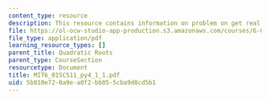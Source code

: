 ```yaml
---
content_type: resource
description: This resource contains information on problem on get real.
file: https://ol-ocw-studio-app-production.s3.amazonaws.com/courses/6-01sc-introduction-to-electrical-engineering-and-computer-science-i-spring-2011/5b810e720a9ea0f2bb055cba9d8cd5b1_MIT6_01SCS11_py4_1_1.pdf
file_type: application/pdf
learning_resource_types: []
parent_title: Quadratic Roots
parent_type: CourseSection
resourcetype: Document
title: MIT6_01SCS11_py4_1_1.pdf
uid: 5b810e72-0a9e-a0f2-bb05-5cba9d8cd5b1
---
```

